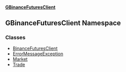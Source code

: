 #### [GBinanceFuturesClient](./index.md 'index')
## GBinanceFuturesClient Namespace
### Classes
- [BinanceFuturesClient](./GBinanceFuturesClient-BinanceFuturesClient.md 'GBinanceFuturesClient.BinanceFuturesClient')
- [ErrorMessageException](./GBinanceFuturesClient-ErrorMessageException.md 'GBinanceFuturesClient.ErrorMessageException')
- [Market](./GBinanceFuturesClient-Market.md 'GBinanceFuturesClient.Market')
- [Trade](./GBinanceFuturesClient-Trade.md 'GBinanceFuturesClient.Trade')
